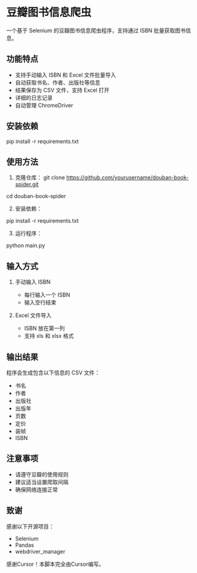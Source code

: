 # 豆瓣图书信息爬虫

一个基于 Selenium 的豆瓣图书信息爬虫程序，支持通过 ISBN 批量获取图书信息。

## 功能特点

- 支持手动输入 ISBN 和 Excel 文件批量导入
- 自动获取书名、作者、出版社等信息
- 结果保存为 CSV 文件，支持 Excel 打开
- 详细的日志记录
- 自动管理 ChromeDriver

## 安装依赖 
pip install -r requirements.txt


## 使用方法

1. 克隆仓库：
git clone https://github.com/yourusername/douban-book-spider.git 

cd douban-book-spider

2. 安装依赖：

pip install -r requirements.txt

3. 运行程序：

python main.py


## 输入方式

1. 手动输入 ISBN
   - 每行输入一个 ISBN
   - 输入空行结束

2. Excel 文件导入
   - ISBN 放在第一列
   - 支持 xls 和 xlsx 格式

## 输出结果

程序会生成包含以下信息的 CSV 文件：
- 书名
- 作者
- 出版社
- 出版年
- 页数
- 定价
- 装帧
- ISBN

## 注意事项

- 请遵守豆瓣的使用规则
- 建议适当设置爬取间隔
- 确保网络连接正常

## 致谢

感谢以下开源项目：
- Selenium
- Pandas
- webdriver_manager

感谢Cursor！本脚本完全由Cursor编写。